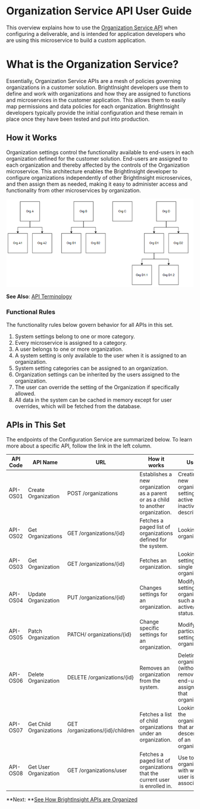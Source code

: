 # Organization Service API User Guide

This overview explains how to use the [Organization Service API](reference/OrganizationServiceAPI.yml) when configuring a deliverable, and is intended for application developers who are using this microservice to build a custom application.

# What is the Organization Service?
Essentially, Organization Service APIs are a mesh of policies governing organizations in a customer solution. BrightInsight developers use them to define and work with organizations and how they are assigned to functions and microservices in the customer application. This allows them to easily map permissions and data policies for each organization. BrightInsight developers typically provide the initial configuration and these remain in place once they have been tested and put into production.

## How it Works
Organization settings control the functionality available to end-users in each organization defined for the customer solution. End-users are assigned to each organization and thereby affected by the controls of the Organization microservice. This architecture enables the BrightInsight developer to configure organizations independently of other BrightInsight microservices, and then assign them as needed, making it easy to administer access and functionality from other microservices by organization. 

![Functional Heirarchy Diagram](../assets/images/OrganizationHeirarchy.png)

**See Also**: [API Terminology](../docs/API-Terminology.md)

### Functional Rules
The functionality rules below govern behavior for all APIs in this set.
1.	System settings belong to one or more category.
2.	Every microservice is assigned to a category.
3.	A user belongs to one or more organization.
4.	A system setting is only available to the user when it is assigned to an organization.
5.	System setting categories can be assigned to an organization.
6.	Organization settings can be inherited by the users assigned to the organization.
7.	The user can override the setting of the Organization if specifically allowed.
8.	All data in the system can be cached in memory except for user overrides, which will be fetched from the database.

## APIs in This Set
The endpoints of the Configuration Service are summarized below. To learn more about a specific API, follow the link in the left column.

API Code	| API Name	| URL   	|How it works	| Use for
----------|-----------|---------|-------------|---------
API-OS01 	| Create Organization	| POST /organizations	| Establishes a new organization as a parent or as a child to another organization.	| Creating a new organization, setting it as active or inactive, and describing it.
API-OS02	| Get Organizations	| GET /organizations/{id}	| Fetches a paged list of organizations defined for the system.	| Looking up all organizations. 
API-OS03	| Get Organization	| GET /organizations/{id}	| Fetches an organization.	| Looking up settings for a single organization.
API-OS04	| Update Organization	| PUT /organizations/{id}	| Changes settings for an organization.	| Modifying settings for an organization, such as active/inactive status.
API-OS05	| Patch Organization	| PATCH/ organizations/{id}	| Change specific settings for an organization.	| Modifying particular settings for an organization.
API-OS06	| Delete Organization	| DELETE /organizations/{id}	| Removes an organization from the system.	| Deleting an organization (without removing end-users assigned to that organization).
API-OS07	| Get Child Organizations	| GET /organizations/{id}/children	| Fetches a list of child organizations under an organization.	| Looking up the organizations that are descendants of an organization.
API-OS08	| Get User Organization	|GET /organizations/user	| Fetches a paged list of organizations that the current user is enrolled in.	| Use to list the organizations with which the user is associated.

**Next: **[See How BrightInsight APIs are Organized](../docs/HowBrightInsightAPIsareOrganized.md)